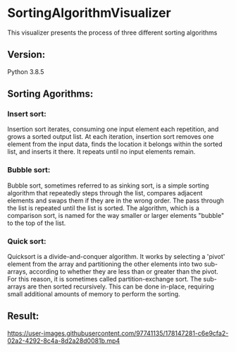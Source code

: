 # SortingAlgorithmVisualizer
This visualizer presents the process of three different sorting algorithms
## Version:
Python 3.8.5
## Sorting Agorithms:
### Insert sort:
Insertion sort iterates, consuming one input element each repetition, and grows a sorted output list. At each iteration, insertion sort
removes one element from the input data, finds the location it belongs within the sorted list, and inserts it there. It repeats until no input elements remain.
### Bubble sort:
Bubble sort, sometimes referred to as sinking sort, is a simple sorting algorithm that repeatedly steps through the list, 
compares adjacent elements and swaps them if they are in the wrong order. The pass through the list is repeated until the list is sorted. 
The algorithm, which is a comparison sort, is named for the way smaller or larger elements "bubble" to the top of the list.

### Quick sort:
Quicksort is a divide-and-conquer algorithm. It works by selecting a 'pivot' element from the array and partitioning the other elements into two sub-arrays, 
according to whether they are less than or greater than the pivot. For this reason, it is sometimes called partition-exchange sort. The sub-arrays are then 
sorted recursively. This can be done in-place, requiring small additional amounts of memory to perform the sorting.
## Result:
https://user-images.githubusercontent.com/97741135/178147281-c6e9cfa2-02a2-4292-8c4a-8d2a28d0081b.mp4





